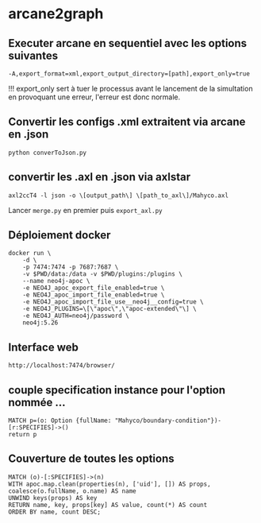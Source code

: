 # arcane2graph

## Executer arcane en sequentiel avec les options suivantes
```
-A,export_format=xml,export_output_directory=[path],export_only=true
```
!!! export_only sert à tuer le processus avant le lancement de la simultation en provoquant une erreur, l'erreur est donc normale.


## Convertir les configs .xml extraitent via arcane en .json
```
python converToJson.py
```

## convertir les .axl en .json via axlstar
```
axl2ccT4 -l json -o \[output_path\] \[path_to_axl\]/Mahyco.axl
```

Lancer ```merge.py``` en premier puis ```export_axl.py```

## Déploiement docker
```
docker run \
    -d \
    -p 7474:7474 -p 7687:7687 \
    -v $PWD/data:/data -v $PWD/plugins:/plugins \
    --name neo4j-apoc \
    -e NEO4J_apoc_export_file_enabled=true \
    -e NEO4J_apoc_import_file_enabled=true \
    -e NEO4J_apoc_import_file_use__neo4j__config=true \
    -e NEO4J_PLUGINS=\[\"apoc\",\"apoc-extended\"\] \
    -e NEO4J_AUTH=neo4j/password \
    neo4j:5.26
```

## Interface web
```
http://localhost:7474/browser/
```

## couple specification instance pour l'option nommée ...
```
MATCH p=(o: Option {fullName: "Mahyco/boundary-condition"})-[r:SPECIFIES]->()
return p
```

## Couverture de toutes les options
```
MATCH (o)-[:SPECIFIES]->(n)
WITH apoc.map.clean(properties(n), ['uid'], []) AS props, coalesce(o.fullName, o.name) AS name
UNWIND keys(props) AS key
RETURN name, key, props[key] AS value, count(*) AS count
ORDER BY name, count DESC;
```
